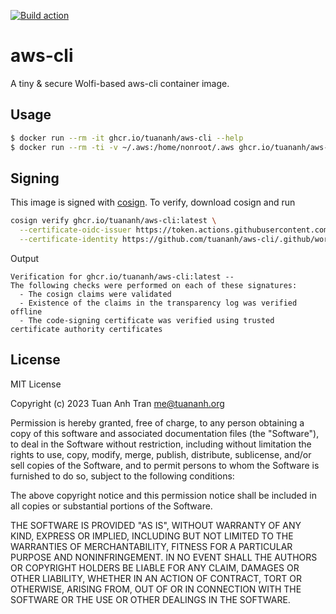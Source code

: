 [![Build action](https://github.com/tuananh/aws-cli/actions/workflows/release.yaml/badge.svg)](https://github.com/tuananh/aws-cli/actions/workflows/release.yaml)

# aws-cli

A tiny & secure Wolfi-based aws-cli container image.

## Usage

```bash
$ docker run --rm -it ghcr.io/tuananh/aws-cli --help
$ docker run --rm -ti -v ~/.aws:/home/nonroot/.aws ghcr.io/tuananh/aws-cli s3 ls
```

## Signing

This image is signed with [cosign](https://github.com/sigstore/cosign). To verify, download cosign and run

```sh
cosign verify ghcr.io/tuananh/aws-cli:latest \
  --certificate-oidc-issuer https://token.actions.githubusercontent.com \
  --certificate-identity https://github.com/tuananh/aws-cli/.github/workflows/release.yaml@refs/heads/main
```

Output

```
Verification for ghcr.io/tuananh/aws-cli:latest --
The following checks were performed on each of these signatures:
  - The cosign claims were validated
  - Existence of the claims in the transparency log was verified offline
  - The code-signing certificate was verified using trusted certificate authority certificates
```
## License

MIT License

Copyright (c) 2023 Tuan Anh Tran <me@tuananh.org>

Permission is hereby granted, free of charge, to any person obtaining a copy
of this software and associated documentation files (the "Software"), to deal
in the Software without restriction, including without limitation the rights
to use, copy, modify, merge, publish, distribute, sublicense, and/or sell
copies of the Software, and to permit persons to whom the Software is
furnished to do so, subject to the following conditions:

The above copyright notice and this permission notice shall be included in all
copies or substantial portions of the Software.

THE SOFTWARE IS PROVIDED "AS IS", WITHOUT WARRANTY OF ANY KIND, EXPRESS OR
IMPLIED, INCLUDING BUT NOT LIMITED TO THE WARRANTIES OF MERCHANTABILITY,
FITNESS FOR A PARTICULAR PURPOSE AND NONINFRINGEMENT. IN NO EVENT SHALL THE
AUTHORS OR COPYRIGHT HOLDERS BE LIABLE FOR ANY CLAIM, DAMAGES OR OTHER
LIABILITY, WHETHER IN AN ACTION OF CONTRACT, TORT OR OTHERWISE, ARISING FROM,
OUT OF OR IN CONNECTION WITH THE SOFTWARE OR THE USE OR OTHER DEALINGS IN THE
SOFTWARE.